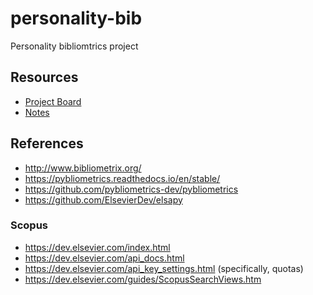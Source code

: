 # personality-bib

Personality bibliomtrics project

## Resources

- [Project Board](../../projects/1)
- [Notes](../../blob/master/Notes.md)

## References

- http://www.bibliometrix.org/
- https://pybliometrics.readthedocs.io/en/stable/
- https://github.com/pybliometrics-dev/pybliometrics
- https://github.com/ElsevierDev/elsapy

### Scopus

- https://dev.elsevier.com/index.html
- https://dev.elsevier.com/api_docs.html
- https://dev.elsevier.com/api_key_settings.html (specifically, quotas)
- https://dev.elsevier.com/guides/ScopusSearchViews.htm
